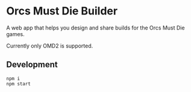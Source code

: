 # Orcs Must Die Builder

A web app that helps you design and share builds for the Orcs Must Die games.

Currently only OMD2 is supported.

## Development

    npm i
    npm start
